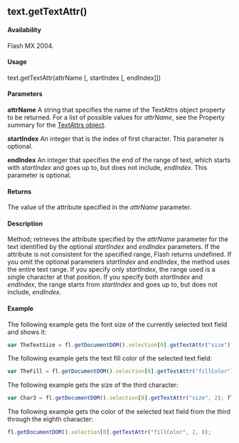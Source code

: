 ## text.getTextAttr()

#### Availability

Flash MX 2004.

#### Usage

text.getTextAttr(attrName [, startIndex [, endIndex]])

#### Parameters

**attrName** A string that specifies the name of the TextAttrs object property to be returned. For a list of possible values for *attrName*, see the Property summary for the [TextAttrs object](../TextAttrs_object/textAttrs_summary.md).

**startIndex** An integer that is the index of first character. This parameter is optional.

**endIndex** An integer that specifies the end of the range of text, which starts with *startIndex* and goes up to, but does not include, *endIndex*. This parameter is optional.

#### Returns

The value of the attribute specified in the *attrName* parameter.

#### Description

Method; retrieves the attribute specified by the *attrName* parameter for the text identified by the optional *startIndex* and *endIndex* parameters. If the attribute is not consistent for the specified range, Flash returns undefined. If you omit the optional parameters *startIndex* and *endIndex*, the method uses the entire text range. If you specify only *startIndex*, the range used is a single character at that position. If you specify both *startIndex* and *endIndex*, the range starts from *startIndex* and goes up to, but does not include, *endIndex*.

#### Example

The following example gets the font size of the currently selected text field and shows it:
```javascript
var TheTextSize = fl.getDocumentDOM().selection[0].getTextAttr("size"); fl.trace(TheTextSize);
```
The following example gets the text fill color of the selected text field:
```javascript
var TheFill = fl.getDocumentDOM().selection[0].getTextAttr("fillColor"); fl.trace(TheFill);
```
The following example gets the size of the third character:
```javascript
var Char3 = fl.getDocumentDOM().selection[0].getTextAttr("size", 2); fl.trace(Char3);
```
The following example gets the color of the selected text field from the third through the eighth character:
```javascript
fl.getDocumentDOM().selection[0].getTextAttr("fillColor", 2, 8);
```